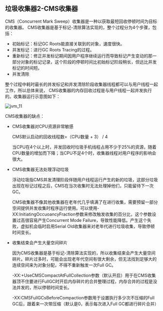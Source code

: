 ## 垃圾收集器2-CMS收集器

CMS（Concurrent Mark Sweep）收集器是一种以获取最短回收停顿时间为目标的收集器。
CMS收集器是基于标记-清除算法实现的，整个过程分为4个步骤，包括：

+ 初始标记：标记GC Roots能直接关联到的对象，速度很快。
+ 并发标记：进行GC Roots Tracing的过程。
+ 重新标记：修正并发标记期间因用户程序继续运行而导致标记产生变动的那一部分对象的标记记录，这个阶段的停顿时间比初始标记阶段稍长，但远比并发标记的时间短。
+ 并发清除

整个过程中耗时最长的并发标记和并发清除阶段收集器线程都可以与用户线程一起工作，所以总体来说，
CMS收集器的内存回收过程是与用户线程一起并发执行的。收集器运行示意图如下：

![jvm_11](/images/jvm/jvm_11.png)

CMS收集器的缺点：

+ CMS收集器对CPU资源非常敏感

  CMS默认启动的回收线程数=（CPU数量 + 3） /  4

  当CPU在4个以上时，并发回收时垃圾手机线程占用不少于25%的资源，随着CPU数量的增加而下降；当CPU不足4个时，收集器线程对用户程序的影响会很大。

+ CMS收集器无法处理浮动垃圾

  浮动垃圾指CMS并发清理阶段伴随用户线程运行产生的新的垃圾，这部分垃圾出现在标记过程之后，CMS在当次收集时无法处理掉他们，只能留待下一次GC。

  CMS收集器不像其他收集器在老年代几乎填满了在进行收集，需要预留一部分空间提供并发收集时程序运行使用。可以使用-XX:InitiatingOccuoancyFraction参数来修改触发收集的百分比，这个参数设置过高很容易产生Concurrent Mode Failure，导致性能降低。产生这个失败，虚拟机会临时启用Serial Old收集器来对老年代进行垃圾收集，导致停顿时间变长。

+ 收集结束会产生大量空间碎片

  因为CMS收集器是基于标记-清除算法实现的，所以收集结束会产生大量空间碎片。碎片过多时，可能会出现老年代空间有很大剩余，但无法找到足够大的连续空间来为对象分配，不得不重新触发一次Full GC。

  -XX:+UseCMSCompactAtFullCollection参数（默认开启）用于在CMS收集器顶不住要进行FullGC时开启内存碎片的合并整理过程，内存合并的过程是没法并发的，所以停顿时间变长。

  -XX:CMSFullGCsBeforeCompaction参数用于设置执行多少次不压缩的Full GC后，跟着来一次带压缩（默认是0，表示每次进入Full GC都进行碎片合并）
